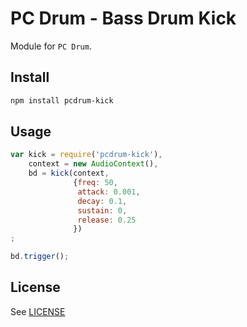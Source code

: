 # PC Drum - Bass Drum Kick

Module for `PC Drum`.

## Install

```bash
npm install pcdrum-kick
```

## Usage

```js
var kick = require('pcdrum-kick'),
    context = new AudioContext(),
    bd = kick(context,
              {freq: 50,
               attack: 0.001,
               decay: 0.1,
               sustain: 0,
               release: 0.25
              })
;

bd.trigger();
```

## License

See [LICENSE](LICENSE)

